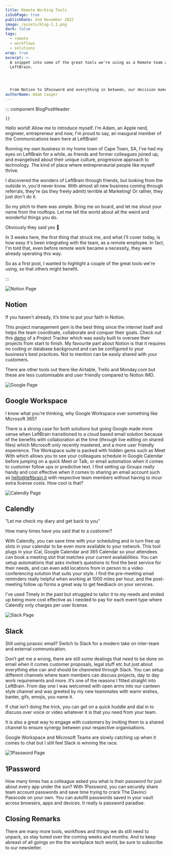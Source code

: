 ```yaml
---
title: Remote Working Tools
isSubPage: true
publishDate: 2nd November 2022
image: /assets/blog-1.1.png
dark: false
tags:
  - remote
  - workflows
  - solutions
wrap: true
excerpt: >-
  A snippet into some of the great tools we're using as a Remote team at
  LeftBrain.




  From Notion to 1Password and everything in between, our decision makers have tried and tested the best of the lot in building a blue-sky tech stack.
authorName: Adam Casper
---
```

::: component BlogPostHeader
~~~
{}
~~~
Hello world! Allow me to introduce myself. I'm Adam, an Apple nerd, engineer, entrepreneur and now, I'm proud to say, an inaugural member of the Communications team here at LeftBrain!

Running my own business in my home town of Cape Town, SA, I've had my eyes on LeftBrain for a while, as friends and former colleagues joined up, and evangelised about their unique culture, progressive approach to technology. The kind of place where entrepreneurial people like myself thrive.

I discovered the wonders of LeftBrain through friends, but looking from the outside in, you'd never know. With almost all new business coming through referrals, they're (as they freely admit) terrible at Marketing! Or rather, they just don't do it.

So my pitch to them was simple. Bring me on board, and let me shout your name from the rooftops. Let me tell the world about all the weird and wonderful things you do.

Obviously they said yes 🙂

In 3 weeks here, the first thing that struck me, and what I'll cover today, is how easy it's been integrating with the team, as a remote employee. In fact, I'm told that, even before remote work became a necessity, they were already operating this way.

So as a first post, I wanted to highlight a couple of the great tools we're using, so that others might benefit.







:::

![Notion Page](/assets/notion-web-header.png "Notion")

## Notion

If you haven't already, it’s time to put your faith in Notion.

This project management gem is the best thing since the internet itself and helps the team coordinate, collaborate and conquer their goals. Check out this [demo](https://leftbrain.notion.site/ef47b055c5f24ebf8f4e20b7f81189f9?v=62f2621cc8aa4aaf879d53e81b1ebddd) of a Project Tracker which was easily built to oversee their projects from start to finish. My favourite part about Notion is that it requires no coding or database background and can be configured to your business’s best practices. Not to mention can be easily shared with your customers.

There are other tools out there like Airtable, Trello and Monday.com but these are less customisable and user friendly compared to Notion IMO.

![Google Page](/assets/google-workspace-header.png "Google Workspace")

## Google Workspace

I know what you’re thinking, why Google Workspace over something like Microsoft 365?

There is a strong case for both solutions but going Google made more sense when LeftBrain transitioned to a cloud based email solution because of the benefits with collaboration at the time (through live editing on shared files) which Microsoft only recently mastered, and a more user friendly experience. The Workspace suite is packed with hidden gems such as Meet With which allows you to see your colleagues schedule in Google Calendar before jumping on a quick Meet or Talk, or email automation when it comes to customer follow ups or predictive text. I find setting up Groups really handy and cost effective when it comes to sharing an email account such as hello@leftbrain.it with respective team members without having to incur extra license costs. How cool is that?

![Calendly Page](/assets/group-14.png "Calendly")

## Calendly

“Let me check my diary and get back to you”

How many times have you said that to a customer?

With Calendly, you can save time with your scheduling and in turn free up slots in your calendar to be even more available to your network. This tool plugs in your iCal, Google Calendar and 365 Calendar so your attendees can book a meeting slot that matches your current availabilities. You can setup automations that asks invitee’s questions to find the best service for their needs, and can even add locations from in person to a video conferencing solution that suits your style. I find the pre-meeting email reminders really helpful when working at 1000 miles per hour, and the post-meeting follow up forms a great way to get feedback on your services.

I've used Timely in the past but struggled to tailor it to my needs and ended up being more cost effective as I needed to pay for each event type where Calendly only charges per user license.

![Slack Page](/assets/slack-header-web.png "Slack")

## Slack

Still using jurassic email? Switch to Slack for a modern take on inter-team and external communication.

Don’t get me a wrong, there are still some dealings that need to be done on email when it comes customer proposals, legal stuff etc but just about everything else can and should be channeled through Slack. You can setup different channels where team members can discuss projects, day to day work requirements and more. It’s one of the reasons I fitted straight into LeftBrain. From day one I was welcomed with open arms into our canteen style channel and was greeted by my new teammates with warm wishes, banter, gifs, emojis, you name it.

If chat isn’t doing the trick, you can get on a quick huddle and dial in to discuss over voice or video whatever it is that you need from your team.

It is also a great way to engage with customers by inviting them to a shared channel to ensure synergy between your respective organisations.

Google Workspace and Microsoft Teams are slowly catching up when it comes to chat but I still feel Slack is winning the race.

![1Password Page](/assets/group-15.png "1Password")

## 1Password

How many times has a colleague asked you what is their password for just about every app under the sun? With 1Password, you can securely share team account passwords and save time trying to crack The Davinci Passcode on your own. You can autofill passwords saved in your vault across browsers, apps and devices. It really is password paradise.

## Closing Remarks

There are many more tools, workflows and things we do still need to unpack, so stay tuned over the coming weeks and months. And to keep abreast of all goings on the the workplace tech world, be sure to subscribe to our newsletter.